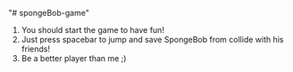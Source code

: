 "# spongeBob-game"
1. You should start the game to have fun!
2. Just press spacebar to jump and save SpongeBob from collide with his friends!
3. Be a better player than me ;)

